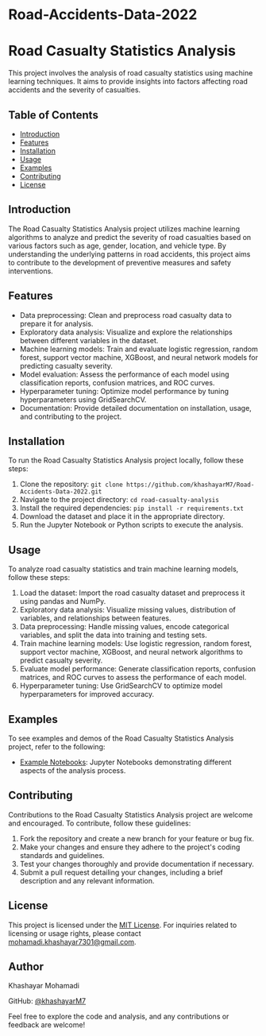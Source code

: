 # Road-Accidents-Data-2022
# Road Casualty Statistics Analysis

This project involves the analysis of road casualty statistics using machine learning techniques. It aims to provide insights into factors affecting road accidents and the severity of casualties.

## Table of Contents

- [Introduction](#introduction)
- [Features](#features)
- [Installation](#installation)
- [Usage](#usage)
- [Examples](#examples)
- [Contributing](#contributing)
- [License](#license)

## Introduction

The Road Casualty Statistics Analysis project utilizes machine learning algorithms to analyze and predict the severity of road casualties based on various factors such as age, gender, location, and vehicle type. By understanding the underlying patterns in road accidents, this project aims to contribute to the development of preventive measures and safety interventions.

## Features

- Data preprocessing: Clean and preprocess road casualty data to prepare it for analysis.
- Exploratory data analysis: Visualize and explore the relationships between different variables in the dataset.
- Machine learning models: Train and evaluate logistic regression, random forest, support vector machine, XGBoost, and neural network models for predicting casualty severity.
- Model evaluation: Assess the performance of each model using classification reports, confusion matrices, and ROC curves.
- Hyperparameter tuning: Optimize model performance by tuning hyperparameters using GridSearchCV.
- Documentation: Provide detailed documentation on installation, usage, and contributing to the project.

## Installation

To run the Road Casualty Statistics Analysis project locally, follow these steps:

1. Clone the repository: `git clone https://github.com/khashayarM7/Road-Accidents-Data-2022.git`
2. Navigate to the project directory: `cd road-casualty-analysis`
3. Install the required dependencies: `pip install -r requirements.txt`
4. Download the dataset and place it in the appropriate directory.
5. Run the Jupyter Notebook or Python scripts to execute the analysis.

## Usage

To analyze road casualty statistics and train machine learning models, follow these steps:

1. Load the dataset: Import the road casualty dataset and preprocess it using pandas and NumPy.
2. Exploratory data analysis: Visualize missing values, distribution of variables, and relationships between features.
3. Data preprocessing: Handle missing values, encode categorical variables, and split the data into training and testing sets.
4. Train machine learning models: Use logistic regression, random forest, support vector machine, XGBoost, and neural network algorithms to predict casualty severity.
5. Evaluate model performance: Generate classification reports, confusion matrices, and ROC curves to assess the performance of each model.
6. Hyperparameter tuning: Use GridSearchCV to optimize model hyperparameters for improved accuracy.


## Examples

To see examples and demos of the Road Casualty Statistics Analysis project, refer to the following:

- [Example Notebooks](https://github.com/khashayarM7/Road-Accidents-Data-2022.git): Jupyter Notebooks demonstrating different aspects of the analysis process.

## Contributing

Contributions to the Road Casualty Statistics Analysis project are welcome and encouraged. To contribute, follow these guidelines:

1. Fork the repository and create a new branch for your feature or bug fix.
2. Make your changes and ensure they adhere to the project's coding standards and guidelines.
3. Test your changes thoroughly and provide documentation if necessary.
4. Submit a pull request detailing your changes, including a brief description and any relevant information.

## License

This project is licensed under the [MIT License](LICENSE). For inquiries related to licensing or usage rights, please contact [mohamadi.khashayar7301@gmail.com](mailto:mohamadi.khashayar7301@gmail.com).

## Author

Khashayar Mohamadi

GitHub: [@khashayarM7](https://github.com/khashayarM7)

Feel free to explore the code and analysis, and any contributions or feedback are welcome!
